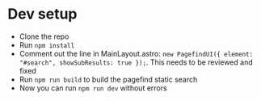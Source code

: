 # Dev setup

- Clone the repo
- Run `npm install`
- Comment out the line in MainLayout.astro: `new PagefindUI({ element: "#search", showSubResults: true });`.
This needs to be reviewed and fixed
- Run `npm run build` to build the pagefind static search
- Now you can run `npm run dev` without errors

